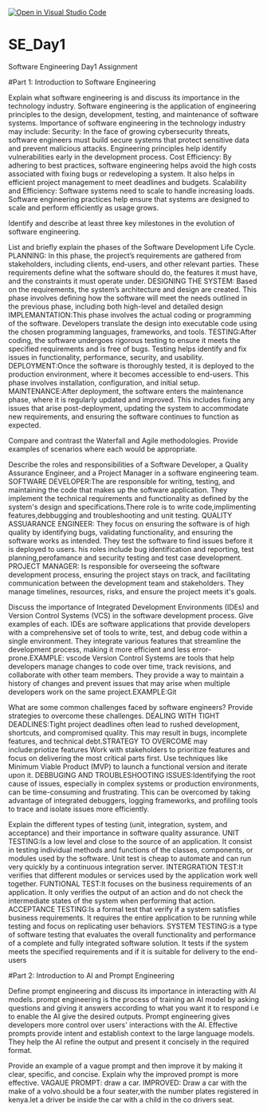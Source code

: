 [![Open in Visual Studio Code](https://classroom.github.com/assets/open-in-vscode-2e0aaae1b6195c2367325f4f02e2d04e9abb55f0b24a779b69b11b9e10269abc.svg)](https://classroom.github.com/online_ide?assignment_repo_id=18368845&assignment_repo_type=AssignmentRepo)
# SE_Day1
Software Engineering Day1 Assignment

#Part 1: Introduction to Software Engineering

Explain what software engineering is and discuss its importance in the technology industry.
Software engineering is the application of engineering principles to the design, development, testing, and maintenance of software systems.
Importance of software engineering in the technology industry may include:
Security: In the face of growing cybersecurity threats, software engineers must build secure systems that protect sensitive data and prevent malicious attacks. Engineering principles help identify vulnerabilities early in the development process.
Cost Efficiency: By adhering to best practices, software engineering helps avoid the high costs associated with fixing bugs or redeveloping a system. It also helps in efficient project management to meet deadlines and budgets.
Scalability and Efficiency: Software systems need to scale to handle increasing loads. Software engineering practices help ensure that systems are designed to scale and perform efficiently as usage grows.


Identify and describe at least three key milestones in the evolution of software engineering.


List and briefly explain the phases of the Software Development Life Cycle.
PLANNING: In this phase, the project’s requirements are gathered from stakeholders, including clients, end-users, and other relevant parties. These requirements define what the software should do, the features it must have, and the constraints it must operate under.
DESIGNING THE SYSTEM: Based on the requirements, the system’s architecture and design are created. This phase involves defining how the software will meet the needs outlined in the previous phase, including both high-level and detailed design
IMPLEMANTATION:This phase involves the actual coding or programming of the software. Developers translate the design into executable code using the chosen programming languages, frameworks, and tools.
TESTING:After coding, the software undergoes rigorous testing to ensure it meets the specified requirements and is free of bugs. Testing helps identify and fix issues in functionality, performance, security, and usability.
DEPLOYMENT:Once the software is thoroughly tested, it is deployed to the production environment, where it becomes accessible to end-users. This phase involves installation, configuration, and initial setup.
MAINTENANCE:After deployment, the software enters the maintenance phase, where it is regularly updated and improved. This includes fixing any issues that arise post-deployment, updating the system to accommodate new requirements, and ensuring the software continues to function as expected.


Compare and contrast the Waterfall and Agile methodologies. Provide examples of scenarios where each would be appropriate.


Describe the roles and responsibilities of a Software Developer, a Quality Assurance Engineer, and a Project Manager in a software engineering team.
SOFTWARE DEVELOPER:The are  responsible for writing, testing, and maintaining the code that makes up the software application. They implement the technical requirements and functionality as defined by the system's design and specifications.There role is to write code,implimenting features,debbugging and troubleshooting and unit testing.
QUALITY ASSUARANCE ENGINEER: They focus on ensuring the software is of high quality by identifying bugs, validating functionality, and ensuring the software works as intended. They test the software to find issues before it is deployed to users. his roles include bug identification and reporting, test planning,perofamance and security testing and test case development.
PROJECT MANAGER: Is responsible for overseeing the software development process, ensuring the project stays on track, and facilitating communication between the development team and stakeholders. They manage timelines, resources, risks, and ensure the project meets it's goals.

Discuss the importance of Integrated Development Environments (IDEs) and Version Control Systems (VCS) in the software development process. Give examples of each.
IDEs are software applications that provide developers with a comprehensive set of tools to write, test, and debug code within a single environment. They integrate various features that streamline the development process, making it more efficient and less error-prone.EXAMPLE: vscode
Version Control Systems are tools that help developers manage changes to code over time, track revisions, and collaborate with other team members. They provide a way to maintain a history of changes and prevent issues that may arise when multiple developers work on the same project.EXAMPLE:Git





What are some common challenges faced by software engineers? Provide strategies to overcome these challenges.
DEALING WITH TIGHT DEADLINES:Tight project deadlines often lead to rushed development, shortcuts, and compromised quality. This may result in bugs, incomplete features, and technical debt.STRATEGY TO OVERCOME may include:priotize features Work with stakeholders to prioritize features and focus on delivering the most critical parts first. Use techniques like Minimum Viable Product (MVP) to launch a functional version and iterate upon it.
DEBBUGING AND TROUBLESHOOTING ISSUES:Identifying the root cause of issues, especially in complex systems or production environments, can be time-consuming and frustrating.
This can be overcomed by taking advantage of integrated debuggers, logging frameworks, and profiling tools to trace and isolate issues more efficiently.


Explain the different types of testing (unit, integration, system, and acceptance) and their importance in software quality assurance.
UNIT TESTING:Is a low level and close to the source of an application. It consist in testing individual methods and functions of the classes, components, or modules used by the software. Unit test is cheap to automate and can run very quickly by a continuous integration server.
INTERGRATION TEST:It verifies that different modules or services used by the application work well together.
FUNTIONAL TEST:It focuses on the business requirements of an application. It  only verifies the output of an action and do not check the intermediate states of the system when performing that action.
ACCEPTANCE TESTING:Is a formal test that verify if a system satisfies business requirements. It requires the entire application to be running while testing and focus on replicating user behaviors. 
SYSTEM TESTING:is a type of software testing that evaluates the overall functionality and performance of a complete and fully integrated software solution. It tests if the system meets the specified requirements and if it is suitable for delivery to the end-users

#Part 2: Introduction to AI and Prompt Engineering


Define prompt engineering and discuss its importance in interacting with AI models.
prompt engineering is the process of training an AI model by asking questions and giving it answers according to what you want it to respond i.e to enable the AI give the desired outputs.
Prompt engineering gives developers more control over users' interactions with the AI. Effective prompts provide intent and establish context to the large language models. They help the AI refine the output and present it concisely in the required format.


Provide an example of a vague prompt and then improve it by making it clear, specific, and concise. Explain why the improved prompt is more effective.
VAGAUE PROMPT: draw a car.
IMPROVED: Draw a car with the make of a volvo.should be a four seater,with the number plates registered in kenya.let a driver be inside the car with a child in the co drivers seat.
